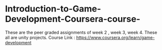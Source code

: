 # Introduction-to-Game-Development-Coursera-course-
These are the peer graded assignments of week 2 , week 3, week 4.
These all are unity projects.
Course Link : https://www.coursera.org/learn/game-development
